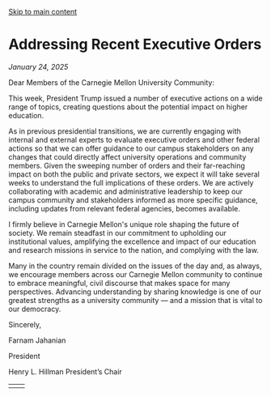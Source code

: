 [Skip to main content](https://www.cmu.edu/leadership/president/campus-comms/01-24-25#main-content)

# Addressing Recent Executive Orders

_January 24, 2025_

Dear Members of the Carnegie Mellon University Community:

This week, President Trump issued a number of executive actions on a wide range of topics, creating questions about the potential impact on higher education.

As in previous presidential transitions, we are currently engaging with internal and external experts to evaluate executive orders and other federal actions so that we can offer guidance to our campus stakeholders on any changes that could directly affect university operations and community members. Given the sweeping number of orders and their far-reaching impact on both the public and private sectors, we expect it will take several weeks to understand the full implications of these orders. We are actively collaborating with academic and administrative leadership to keep our campus community and stakeholders informed as more specific guidance, including updates from relevant federal agencies, becomes available.

I firmly believe in Carnegie Mellon's unique role shaping the future of society. We remain steadfast in our commitment to upholding our institutional values, amplifying the excellence and impact of our education and research missions in service to the nation, and complying with the law.

Many in the country remain divided on the issues of the day and, as always, we encourage members across our Carnegie Mellon community to continue to embrace meaningful, civil discourse that makes space for many perspectives. Advancing understanding by sharing knowledge is one of our greatest strengths as a university community — and a mission that is vital to our democracy.

Sincerely,

Farnam Jahanian

President

Henry L. Hillman President’s Chair

|     |     |
| --- | --- |
|  |  |
